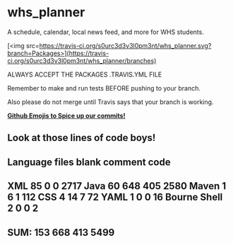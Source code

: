 # whs_planner
A schedule, calendar, local news feed, and more for WHS students.

[<img src=https://travis-ci.org/s0urc3d3v3l0pm3nt/whs_planner.svg?branch=Packages>](https://travis-ci.org/s0urc3d3v3l0pm3nt/whs_planner/branches)

ALWAYS ACCEPT THE PACKAGES .TRAVIS.YML FILE

Remember to make and run tests BEFORE pushing to your branch.

Also please do not merge until Travis says that your branch is working.

[**Github Emojis to Spice up our commits!**](http://www.webpagefx.com/tools/emoji-cheat-sheet/)

Look at those lines of code boys!
-------------------------------------------------------------------------------
Language                     files          blank        comment           code
-------------------------------------------------------------------------------
XML                             85              0              0           2717
Java                            60            648            405           2580
Maven                            1              6              1            112
CSS                              4             14              7             72
YAML                             1              0              0             16
Bourne Shell                     2              0              0              2
-------------------------------------------------------------------------------
SUM:                           153            668            413           5499
-------------------------------------------------------------------------------
